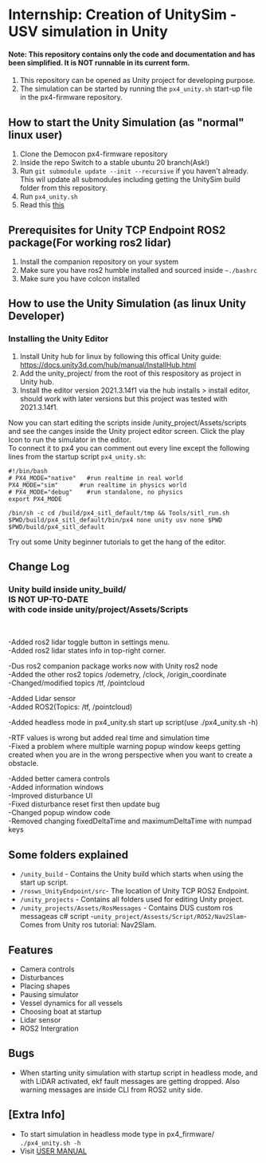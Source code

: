 # Internship: Creation of UnitySim - USV simulation in Unity  
#### Note: This repository contains only the code and documentation and has been simplified. It is NOT runnable in its current form. 
1. This repository can be opened as Unity project for developing purpose.<br>
2. The simulation can be started by running the `px4_unity.sh` start-up file in the px4-firmware repository.
 
## How to start the Unity Simulation (as "normal" linux user)

1. Clone the Democon px4-firmware repository
2. Inside the repo Switch to a stable ubuntu 20 branch(Ask!)
3. Run `git submodule update --init --recursive` if you haven't already. <br>
This wil update all submodules including getting the UnitySim build folder from this repository.
4. Run `px4_unity.sh`  
5. Read this [this](/USER_MANUAL.md) 

## Prerequisites for Unity TCP Endpoint ROS2 package(For working ros2 lidar) 
1. Install the companion repository on your system
2. Make sure you have ros2 humble installed and sourced inside `~./bashrc`
3. Make sure you have colcon installed

## How to use the Unity Simulation (as linux Unity Developer)

### Installing the Unity Editor
1. Install Unity hub for linux by following this offical Unity guide: https://docs.unity3d.com/hub/manual/InstallHub.html
2. Add the unity_project/ from the root of this respository as project in Unity hub. 
2. Install the editor version 2021.3.14f1 via the hub installs > install editor, should work with later versions but this project was tested with 2021.3.14f1.

Now you can start editing the scripts inside /unity_project/Assets/scripts and see the canges inside the Unity project editor screen. Click the play Icon to run the simulator in the editor.  
To connect it to px4 you can comment out every line except the following lines from the startup script `px4_unity.sh`:  
```
#!/bin/bash
# PX4_MODE="native"   #run realtime in real world
PX4_MODE="sim"      #run realtime in physics world
# PX4_MODE="debug"    #run standalone, no physics
export PX4_MODE

/bin/sh -c cd /build/px4_sitl_default/tmp && Tools/sitl_run.sh $PWD/build/px4_sitl_default/bin/px4 none unity usv none $PWD $PWD/build/px4_sitl_default
```

Try out some Unity beginner tutorials to get the hang of the editor. 

## Change Log
### Unity build inside unity_build/ <br>IS NOT UP-TO-DATE <br>with code inside unity/project/Assets/Scripts
<br>

-Added ros2 lidar toggle button in settings menu.<br>
-Added ros2 lidar states info in top-right corner.<br>

-Dus ros2 companion package works now with Unity ros2 node   <br>
-Added the other ros2 topics /odemetry, /clock, /origin_coordinate<br>
-Changed/modified topics /tf, /pointcloud<br>

-Added Lidar sensor<br>
-Added ROS2(Topics: /tf, /pointcloud)<br>

-Added headless mode in px4_unity.sh start up script(use ./px4_unity.sh -h)
<br>

-RTF values is wrong but added real time and simulation time<br>
-Fixed a problem where multiple warning popup window keeps getting created when you are in the wrong perspective when you want to create a obstacle.<br>

-Added better camera controls<br>
-Added information windows<br>
-Improved disturbance UI  <br>
-Fixed disturbance reset first then update bug<br>
-Changed popup window code <br>
-Removed changing fixedDeltaTime and maximumDeltaTime with numpad keys<br>

## Some folders explained
- `/unity_build` - Contains the Unity build which starts when using the start up script.  
- `/rosws_UnityEndpoint/src`- The location of Unity TCP ROS2 Endpoint.
- `/unity_projects` - Contains all folders used for editing Unity project.
- `/unity_projects/Assets/RosMessages` - Contains DUS custom ros messageas c# script 
-`unity_project/Assests/Script/ROS2/Nav2Slam`- Comes from Unity ros tutorial: Nav2Slam.
## Features
* Camera controls  
* Disturbances
* Placing shapes
* Pausing simulator
* Vessel dynamics for all vessels
* Choosing boat at startup
* Lidar sensor
* ROS2 Intergration

## Bugs
- When starting unity simulation with startup script in headless mode, and with LiDAR activated, ekf fault messages are getting dropped. Also warning messages are inside CLI from ROS2 unity side.

## [Extra Info]
- To start simulation in headless mode type in px4_firmware/ `./px4_unity.sh -h`
- Visit [USER MANUAL](/USER_MANUAL.md)
